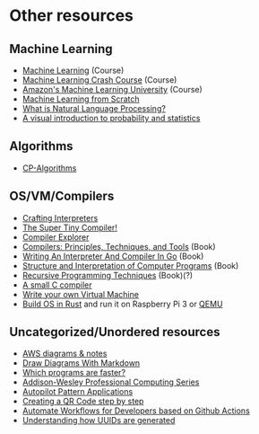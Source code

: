# Other resources

## Machine Learning

* [Machine Learning](https://www.coursera.org/learn/machine-learning) (Course)
* [Machine Learning Crash Course](https://developers.google.com/machine-learning/crash-course) (Course)
* [Amazon's Machine Learning University](https://www.amazon.science/latest-news/machine-learning-course-free-online-from-amazon-machine-learning-university) (Course)
* [Machine Learning from Scratch](https://dafriedman97.github.io/mlbook/content/introduction.html)
* [What is Natural Language Processing?](https://blog.algorithmia.com/introduction-natural-language-processing-nlp)
* [A visual introduction to probability and statistics](https://seeing-theory.brown.edu/index.html)

## Algorithms

* [CP-Algorithms](https://cp-algorithms.com)

## OS/VM/Compilers

* [Crafting Interpreters](http://www.craftinginterpreters.com)
* [The Super Tiny Compiler!](git.io/compiler)
* [Compiler Explorer](https://godbolt.org)
* [Compilers: Principles, Techniques, and Tools](https://www.amazon.com/Compilers-Principles-Techniques-Tools-2nd-dp-0321486811/dp/0321486811) (Book)
* [Writing An Interpreter And Compiler In Go](https://gumroad.com/l/waiig_wacig_bundle) (Book)
* [Structure and Interpretation of Computer Programs](https://www.amazon.com/Structure-Interpretation-Computer-Programs-Engineering/dp/0262510871) (Book)
* [Recursive Programming Techniques](https://www.amazon.com/Recursive-Programming-Techniques-Systems-programming/dp/0201144506) (Book)(?)
* [A small C compiler](https://github.com/rui314/chibicc)
* [Write your own Virtual Machine](https://justinmeiners.github.io/lc3-vm)
* [Build OS in Rust](https://tc.gts3.org/cs3210/2020/spring/lab.html) and run it on Raspberry Pi 3 or [QEMU](https://www.qemu.org)

## Uncategorized/Unordered resources

* [AWS diagrams & notes](https://www.awsgeek.com)
* [Draw Diagrams With Markdown](https://support.typora.io/Draw-Diagrams-With-Markdown)
* [Which programs are faster?](https://benchmarksgame-team.pages.debian.net/benchmarksgame)
* [Addison-Wesley Professional Computing Series](https://informit.com/series/professionalcomputing)
* [Autopilot Pattern Applications](http://autopilotpattern.io)
* [Creating a QR Code step by step](https://www.nayuki.io/page/creating-a-qr-code-step-by-step)
* [Automate Workflows for Developers based on Github Actions](https://actionsflow.github.io)
* [Understanding how UUIDs are generated](https://digitalbunker.dev/2020/09/30/understanding-how-uuids-are-generated)

<br>
